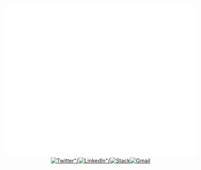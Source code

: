 <img src="header.svg" width="800" height="400" alt="Click to see the source">

<div style="display:flex;width:100%;justify-content: center">
 <a href="https://twitter.com/drruruu">
   <img src="https://img.shields.io/badge/twitter-1DA1F2?logo=twitter&style=for-the-badge&logoColor=white" alt=Twitter"/>
 </a>
 <a href="https://www.linkedin.com/in/drewberes/">
   <img src="https://img.shields.io/badge/linkedin-0077B5?logo=linkedin&style=for-the-badge" alt=LinkedIn"/>
 </a>
 <a href="https://stackoverflow.com/users/story/2570538">
   <img src="https://img.shields.io/badge/user_story-FE7A16?logo=stack-overflow&style=for-the-badge&logoColor=white" alt=Stack Overflow"/>
 </a>
 <a href="mailto:hello@drruruu.dev">
   <img src="https://img.shields.io/badge/gmail-D14836?style=for-the-badge&logo=gmail&logoColor=white" alt="Gmail"/>
  </a>
</div>
